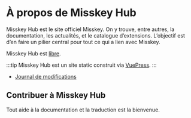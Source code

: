 # À propos de Misskey Hub

Misskey Hub est le site officiel Misskey. On y trouve, entre autres, la documentation, les actualités, et le catalogue d’extensions.
L’objectif est d’en faire un pilier central pour tout ce qui a lien avec Misskey.

Misskey Hub est [libre](https://github.com/misskey-dev/misskey-hub).

:::tip
Misskey Hub est un site static construit via [VuePress](https://github.com/vuepress/vuepress-next).
:::

- [Journal de modifications](../updates.md)

## Contribuer à Misskey Hub

Tout aide à la documentation et la traduction est la bienvenue.
